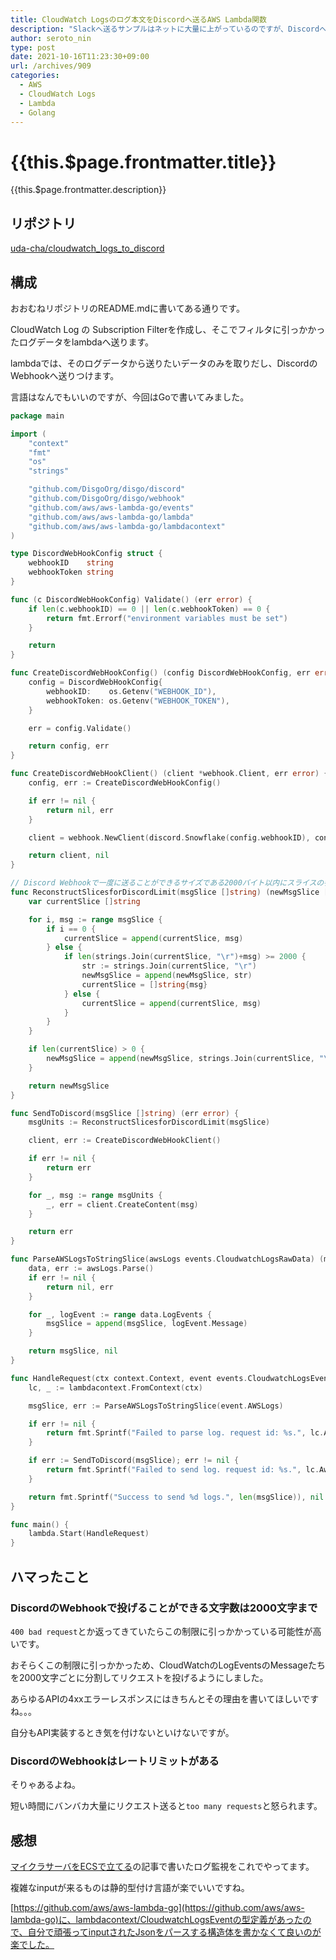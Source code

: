 ```yaml
---
title: CloudWatch Logsのログ本文をDiscordへ送るAWS Lambda関数
description: "Slackへ送るサンプルはネットに大量に上がっているのですが、Discordへ送る例がネットに転がってなかったのでメモ。"
author: seroto_nin
type: post
date: 2021-10-16T11:23:30+09:00
url: /archives/909
categories:
  - AWS
  - CloudWatch Logs
  - Lambda
  - Golang
---
```


# {{this.$page.frontmatter.title}}

<Date/><CategoriesPerPost/>

{{this.$page.frontmatter.description}}

<!--more-->

## リポジトリ

[uda-cha/cloudwatch_logs_to_discord](https://github.com/uda-cha/cloudwatch_logs_to_discord)

## 構成

おおむねリポジトリのREADME.mdに書いてある通りです。

CloudWatch Log の Subscription Filterを作成し、そこでフィルタに引っかかったログデータをlambdaへ送ります。

lambdaでは、そのログデータから送りたいデータのみを取りだし、DiscordのWebhookへ送りつけます。

言語はなんでもいいのですが、今回はGoで書いてみました。

```go
package main

import (
	"context"
	"fmt"
	"os"
	"strings"

	"github.com/DisgoOrg/disgo/discord"
	"github.com/DisgoOrg/disgo/webhook"
	"github.com/aws/aws-lambda-go/events"
	"github.com/aws/aws-lambda-go/lambda"
	"github.com/aws/aws-lambda-go/lambdacontext"
)

type DiscordWebHookConfig struct {
	webhookID    string
	webhookToken string
}

func (c DiscordWebHookConfig) Validate() (err error) {
	if len(c.webhookID) == 0 || len(c.webhookToken) == 0 {
		return fmt.Errorf("environment variables must be set")
	}

	return
}

func CreateDiscordWebHookConfig() (config DiscordWebHookConfig, err error) {
	config = DiscordWebHookConfig{
		webhookID:    os.Getenv("WEBHOOK_ID"),
		webhookToken: os.Getenv("WEBHOOK_TOKEN"),
	}

	err = config.Validate()

	return config, err
}

func CreateDiscordWebHookClient() (client *webhook.Client, err error) {
	config, err := CreateDiscordWebHookConfig()

	if err != nil {
		return nil, err
	}

	client = webhook.NewClient(discord.Snowflake(config.webhookID), config.webhookToken)

	return client, nil
}

// Discord Webhookで一度に送ることができるサイズである2000バイト以内にスライスの各要素を再構築する
func ReconstructSlicesforDiscordLimit(msgSlice []string) (newMsgSlice []string) {
	var currentSlice []string

	for i, msg := range msgSlice {
		if i == 0 {
			currentSlice = append(currentSlice, msg)
		} else {
			if len(strings.Join(currentSlice, "\r")+msg) >= 2000 {
				str := strings.Join(currentSlice, "\r")
				newMsgSlice = append(newMsgSlice, str)
				currentSlice = []string{msg}
			} else {
				currentSlice = append(currentSlice, msg)
			}
		}
	}

	if len(currentSlice) > 0 {
		newMsgSlice = append(newMsgSlice, strings.Join(currentSlice, "\r"))
	}

	return newMsgSlice
}

func SendToDiscord(msgSlice []string) (err error) {
	msgUnits := ReconstructSlicesforDiscordLimit(msgSlice)

	client, err := CreateDiscordWebHookClient()

	if err != nil {
		return err
	}

	for _, msg := range msgUnits {
		_, err = client.CreateContent(msg)
	}

	return err
}

func ParseAWSLogsToStringSlice(awsLogs events.CloudwatchLogsRawData) (msgSlice []string, err error) {
	data, err := awsLogs.Parse()
	if err != nil {
		return nil, err
	}

	for _, logEvent := range data.LogEvents {
		msgSlice = append(msgSlice, logEvent.Message)
	}

	return msgSlice, nil
}

func HandleRequest(ctx context.Context, event events.CloudwatchLogsEvent) (string, error) {
	lc, _ := lambdacontext.FromContext(ctx)

	msgSlice, err := ParseAWSLogsToStringSlice(event.AWSLogs)

	if err != nil {
		return fmt.Sprintf("Failed to parse log. request id: %s.", lc.AwsRequestID), err
	}

	if err := SendToDiscord(msgSlice); err != nil {
		return fmt.Sprintf("Failed to send log. request id: %s.", lc.AwsRequestID), err
	}

	return fmt.Sprintf("Success to send %d logs.", len(msgSlice)), nil
}

func main() {
	lambda.Start(HandleRequest)
}
```

## ハマったこと

### DiscordのWebhookで投げることができる文字数は2000文字まで

`400 bad request`とか返ってきていたらこの制限に引っかかっている可能性が高いです。

おそらくこの制限に引っかかっため、CloudWatchのLogEventsのMessageたちを2000文字ごとに分割してリクエストを投げるようにしました。

あらゆるAPIの4xxエラーレスポンスにはきちんとその理由を書いてほしいですね。。。

自分もAPI実装するとき気を付けないといけないですが。

### DiscordのWebhookはレートリミットがある

そりゃあるよね。

短い時間にバンバカ大量にリクエスト送ると`too many requests`と怒られます。

## 感想

[マイクラサーバをECSで立てる](https://www.serotoninpower.club/archives/903/)の記事で書いたログ監視をこれでやってます。

複雑なinputが来るものは静的型付け言語が楽でいいですね。

[https://github.com/aws/aws-lambda-go](https://github.com/aws/aws-lambda-go)に、lambdacontext/CloudwatchLogsEventの型定義があったので、自分で頑張ってinputされたJsonをパースする構造体を書かなくて良いのが楽でした。

<Comments />
